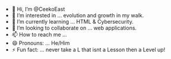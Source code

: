 - 👋 Hi, I’m @CeekoEast
- 👀 I’m interested in ... evolution and growth in my walk.
- 🌱 I’m currently learning ... HTML & Cybersecurity.
- 💞️ I’m looking to collaborate on ... web applications.
- 📫 How to reach me ... 
- 😄 Pronouns: ... He/Him
- ⚡ Fun fact: ... never take a L that isnt a Lesson then a Level up!

<!---
CeekoEast/CeekoEast is a ✨ special ✨ repository because its `README.md` (this file) appears on your GitHub profile.
You can click the Preview link to take a look at your changes.
--->
